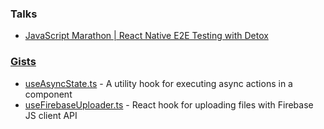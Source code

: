### Talks
* [JavaScript Marathon | React Native E2E Testing with Detox](https://www.youtube.com/watch?v=Vm085szsz_M)

### [Gists](https://gist.github.com/danecando)
* [useAsyncState.ts](https://gist.github.com/danecando/b609aa27be51d8921c38804605e123a1) - A utility hook for executing async actions in a component
* [useFirebaseUploader.ts](https://gist.github.com/danecando/e4977845fde8ccfe5c7424179fdc2fea) - React hook for uploading files with Firebase JS client API
